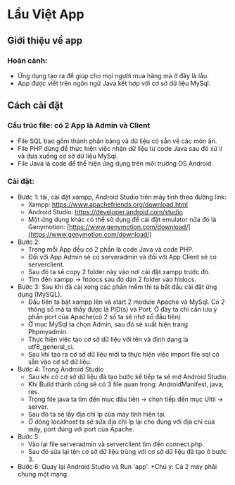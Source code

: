 # Lẩu Việt App
## Giới thiệu về app
### Hoàn cảnh: 
* Ứng dụng tạo ra để giúp cho mọi người mua hàng mà ở đây là lẩu. 
* App được viết trên ngôn ngữ Java kết hợp với cơ sở dữ liệu MySql.
## Cách cài đặt
### Cấu trúc file: có 2 App là Admin và Client
* File SQL bao gồm thành phần bảng và dữ liệu có sẵn về các món ăn.
* File PHP dùng để thực hiện việc nhận dữ liệu từ code Java sau đó xử lí và đưa xuống cơ sở dữ liệu MySql.
* File Java là code để thể hiện ứng dụng trên môi trường OS Android.
### Cài đặt:
* Bước 1: tải, cài đặt xampp, Android Studio trên máy tính theo đường 		link: 
	* Xampp: https://www.apachefriends.org/download.html
	* Android Studio: https://developer.android.com/studio
	* Một ứng dụng khác có thể sử dụng để cài đặt emulator nữa đó là Genymotion: [https://www.genymotion.com/download/](https://www.genymotion.com/download/)
* Bước 2: 
	* Trong mỗi App đều có 2 phần là code Java và code PHP.
	* Đối với App Admin sẽ có serveradmin và đối với App Client sẽ có serverclient.
	* Sau đó ta sẽ copy 2 folder này vào nơi cài đặt xampp trước đó.
	* Tìm đến xampp -> htdocs sau đó dán 2 folder vào htdocs.
* Bước 3:  Sau khi đã cài xong các phần mềm thì ta bắt đầu cài đặt ứng dụng (MySQL).
	* Đầu tiên ta bật xampp lên và start 2 module Apache và MySql. Có 2 thông số mà ta thấy được là PID(s) và Port. Ở đây ta chỉ cần lưu ý phần port của Apache(có 2 số ta sẽ nhớ số đầu tiên)
	* Ở mục MySql ta chọn Admin, sau đó sẽ xuất hiện trang Phpmyadmin.
	* Thực hiện việc tạo cơ sở dữ liệu với tên và định dạng là utf8_general_ci.
	* Sau khi tạo ra cơ sở dữ liệu mới ta thực hiện việc import file sql có sẵn vào cơ sở dữ liệu.
* Bước 4: Trong Android Studio
	* Sau khi có cơ sở dữ liệu đã tạo bước kế tiếp ta sẽ mở Android Studio.
	* Khi Build thành công sẽ có 3 file quan trọng: AndroidManifest, java, res.
	* Trong file java ta tìm đến mục đầu tiên -> chọn tiếp đến mục Ultil -> server.
	* Sau đó ta sẽ lấy địa chỉ Ip của máy tính hiện tại.
	* Ở dòng localhost ta sẽ sửa địa chỉ Ip lại cho đúng với địa chỉ của máy, port đúng với port của Apache.
* Bước 5: 
	* Vào lại file serveradmin và serverclient tìm đến connect.php.
	* Sau đó sửa lại tên cơ sở dữ liệu trùng với cơ sở dữ liệu đã tạo ở bước 3.
* Bước 6: Quay lại Android Studio và Run 'app'.
*Chú ý: Cả 2 máy phải chung một mạng
